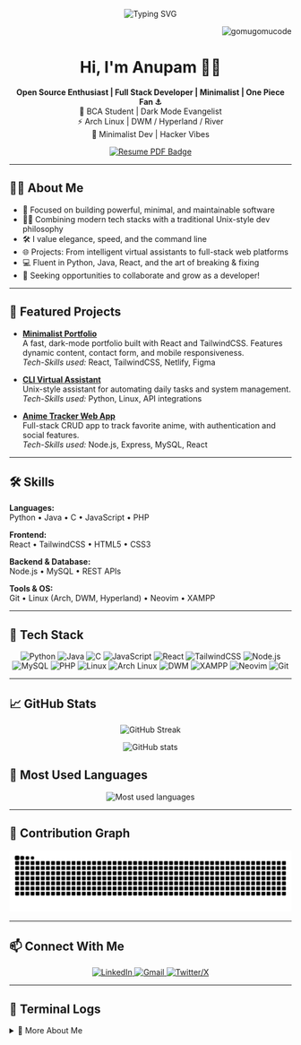 <p align="center">
  <img src="https://readme-typing-svg.herokuapp.com?center=true&vCenter=true&lines=Hey+there!+I'm+Anupam+👋;Welcome+to+my+GitHub+profile;I+break+code+to+build+cool+stuff!" alt="Typing SVG" />
</p>
<p align="right"> <img src="https://komarev.com/ghpvc/?username=gomugomucode&label=Log%20Entry%20tracker&color=8A2BE2&style=flat-square" alt="gomugomucode" /> </p>
<h1 align="center">Hi, I'm <strong>Anupam</strong> 🏴‍☠️</h1>

<p align="center">
  <strong>Open Source Enthusiast | Full Stack Developer | Minimalist | One Piece Fan ⚓</strong>
  <br>
  🧠 BCA Student | Dark Mode Evangelist <br>
  ⚡ Arch Linux | DWM / Hyperland / River <br>
  🎯 Minimalist Dev | Hacker Vibes
</p>

<p align="center">
  <a href="https://link-to-your-resume.com" target="_blank">
    <img src="https://img.shields.io/badge/Resume-PDF-blue?style=for-the-badge&logo=adobeacrobatreader" alt="Resume PDF Badge" />
  </a>
</p>

---

## 🧑‍💻 About Me

- 🚀 Focused on building powerful, minimal, and maintainable software  
- 🧘‍♂️ Combining modern tech stacks with a traditional Unix-style dev philosophy  
- 🛠️ I value elegance, speed, and the command line  
- 🌐 Projects: From intelligent virtual assistants to full-stack web platforms  
- 💻 Fluent in Python, Java, React, and the art of breaking & fixing  
- 👀 Seeking opportunities to collaborate and grow as a developer!

---

## 🚀 Featured Projects

- [**Minimalist Portfolio**](https://github.com/gomugomucode/minimalist-portfolio)  
  A fast, dark-mode portfolio built with React and TailwindCSS. Features dynamic content, contact form, and mobile responsiveness.  
  <em> Tech-Skills used:</em> React, TailwindCSS, Netlify, Figma

- [**CLI Virtual Assistant**](https://github.com/gomugomucode/Jarvis)  
  Unix-style assistant for automating daily tasks and system management.  
  <em>Tech-Skills used:</em> Python, Linux, API integrations

- [**Anime Tracker Web App**](https://github.com/gomugomucode/anime-tracker)  
  Full-stack CRUD app to track favorite anime, with authentication and social features.  
  <em>Tech-Skills used:</em> Node.js, Express, MySQL, React

---

## 🛠️ Skills

**Languages:**  
Python • Java • C • JavaScript • PHP  

**Frontend:**  
React • TailwindCSS • HTML5 • CSS3  

**Backend & Database:**  
Node.js • MySQL • REST APIs  

**Tools & OS:**  
Git • Linux (Arch, DWM, Hyperland) • Neovim • XAMPP

---

## 🧰 Tech Stack

<p align="center">
  <img src="https://img.shields.io/badge/Python-3776AB?logo=python&logoColor=white&style=for-the-badge" alt="Python" />
  <img src="https://img.shields.io/badge/Java-ED8B00?logo=openjdk&logoColor=white&style=for-the-badge" alt="Java" />
  <img src="https://img.shields.io/badge/C-A8B9CC?logo=c&logoColor=black&style=for-the-badge" alt="C" />
  <img src="https://img.shields.io/badge/JavaScript-F7DF1E?logo=javascript&logoColor=black&style=for-the-badge" alt="JavaScript" />
  <img src="https://img.shields.io/badge/React.js-20232A?logo=react&logoColor=61DAFB&style=for-the-badge" alt="React" />
  <img src="https://img.shields.io/badge/TailwindCSS-06B6D4?logo=tailwindcss&logoColor=white&style=for-the-badge" alt="TailwindCSS" />
  <img src="https://img.shields.io/badge/Node.js-339933?logo=nodedotjs&logoColor=white&style=for-the-badge" alt="Node.js" />
  <img src="https://img.shields.io/badge/MySQL-005C84?logo=mysql&logoColor=white&style=for-the-badge" alt="MySQL" />
  <img src="https://img.shields.io/badge/PHP-777BB4?logo=php&logoColor=white&style=for-the-badge" alt="PHP" />
  <img src="https://img.shields.io/badge/Linux-000000?logo=linux&logoColor=FCC624&style=for-the-badge" alt="Linux" />
  <img src="https://img.shields.io/badge/Arch_Linux-1793D1?logo=arch-linux&logoColor=white&style=for-the-badge" alt="Arch Linux" />
  <img src="https://img.shields.io/badge/DWM-000000?logo=windowmaker&logoColor=white&style=for-the-badge" alt="DWM" />
  <img src="https://img.shields.io/badge/XAMPP-FB7A24?logo=apache&logoColor=white&style=for-the-badge" alt="XAMPP" />
  <img src="https://img.shields.io/badge/Neovim-57A143?logo=neovim&logoColor=white&style=for-the-badge" alt="Neovim" />
  <img src="https://img.shields.io/badge/Git-F05032?logo=git&logoColor=white&style=for-the-badge" alt="Git" />
</p>

---

## 📈 GitHub Stats

<p align="center">
  <img src="https://github-readme-streak-stats.herokuapp.com/?user=gomugomucode&theme=react&border_radius=10" alt="GitHub Streak" width="350" />
</p>

<p align="center">
  <img src="https://github-readme-stats.vercel.app/api?username=gomugomucode&show_icons=true&theme=tokyonight&hide_border=true" alt="GitHub stats" />
</p>

## 🧠 Most Used Languages

<p align="center">
  <img src="https://github-readme-stats.vercel.app/api/top-langs/?username=gomugomucode&layout=compact&theme=tokyonight&hide_border=true&langs_count=10" alt="Most used languages" />
</p>

---

## 🐍 Contribution Graph

<p align="center">
  <img src="https://raw.githubusercontent.com/gomugomucode/gomugomucode/output/github-contribution-grid-snake.svg" alt="Contribution Graph" />
</p>

---

## 📫 Connect With Me

<p align="center">
  <a href="https://www.linkedin.com/in/unish06/" target="_blank">
    <img src="https://img.shields.io/badge/LinkedIn-0077B5?logo=linkedin&logoColor=white&style=for-the-badge" alt="LinkedIn" />
  </a>
  <a href="mailto:alinedtwins@gmail.com" target="_blank">
    <img src="https://img.shields.io/badge/Gmail-EA4335?logo=gmail&logoColor=white&style=for-the-badge" alt="Gmail" />
  </a>
  <a href="https://twitter.com/yourhandle" target="_blank">
    <img src="https://img.shields.io/badge/X-000000?logo=twitter&logoColor=white&style=for-the-badge" alt="Twitter/X" />
  </a>
</p>

---

## 🧠 Terminal Logs

<details>
  <summary>📖 More About Me</summary>

```bash
> whoami
Anupam — Full Stack Developer | Anime Fan | Hacker Vibes

> uname -a
anupam@archlinux-dwm-hyperland

> sudo echo
"I don’t just write code — I craft experiences."

> echo $PHILOSOPHY
"Break things. Fix them. Learn forever."

> systemctl status motivation
● motivation.service - Active: always 🔥

> fortune | cowsay
"Code like a pirate, deploy like a boss." 🏴‍☠️

